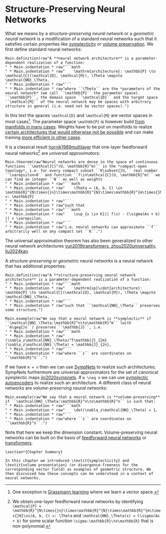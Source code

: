 # Structure-Preserving Neural Networks

What we means by a *structure-preserving neural network* or a *geometric neural network* is a modification of a standard neural networks such that it satisfies certain properties like [symplecticity](@ref "Symplectic Systems") or [volume preservation](@ref "Divergence-Free Vector Fields"). We first define standard neural networks:

```@eval
Main.definition(raw"A **neural network architecture** is a parameter-dependent realization of a function:
" * Main.indentation * raw"```math
" * Main.indentation * raw"    \mathrm{architecture}: \mathbb{P} \to \mathcal{C}(\mathcal{D}, \mathcal{M}), \Theta \mapsto \mathcal{NN}_\Theta,
" * Main.indentation * raw"```
" * Main.indentation * raw"where ``\Theta`` are the *parameters of the neural network* (we call ``\mathbb{P}`` the parameter space). ``\mathbb{P}``, the domain space ``\mathcal{D}`` and the target space ``\mathcal{M}`` of the neural network may be spaces with arbitrary structure in general (i.e. need not be vector spaces).")
```

In this text the spaces ``\mathcal{D}`` and ``\mathcal{M}`` are vector spaces in most cases[^1]. The parameter space ``\mathbb{P}`` is however build [from manifolds in many cases](@ref "Neural Network Optimizers"). Weights have to be put on manifolds to realize [certain architectures that would otherwise not be possible](@ref "The Symplectic Autoencoder") and can make training [more efficient in other cases](@ref "MNIST Tutorial").

[^1]: One exception is [Grassmann learning](@ref "Example of a Neural Network with a Grassmann Layer") where we learn a vector space.

It is a classical result [hornik1989multilayer](@cite) that one-layer feedforward neural networks[^2] are *universal approximators*:

[^2]: We obtain one-layer feedforward neural networks by identifying ``\mathcal{P} = \mathbb{R}^{N\times{}n}\times\mathbb{R}^{N}\times\mathbb{R}^{m\times{}N}\ni(A, b, C) =: \Theta`` and ``\mathcal{NN}_\Theta(x) = C\sigma(Ax + b)`` for some scalar function ``\sigma:\mathbb{R}\to\mathbb{R}`` that is non-polynomial.

```@eval
Main.theorem(raw"Neural networks are dense in the space of continuous functions ``\mathcal{C}^(U, \mathbb{R}^m)`` in the *compact-open topology*, i.e. for every compact subset ``K\subset{}U,`` real number ``\varepsilon>0`` and function ``f\in\mathcal{C}(U, \mathbb{R}^m)`` we can find an integer ``N`` as well as weights
" * Main.indentation * raw"```math
" * Main.indentation * raw"    \Theta = (A, b, C) \in \mathbb{R}^{N\times{}n}\times\mathbb{R}^{N}\times\mathbb{R}^{m\times{}N} =: \mathbb{P}
" * Main.indentation * raw"```
" * Main.indentation * raw"such that 
" * Main.indentation * raw"```math
" * Main.indentation * raw"    \sup_{x \in K}|| f(x) - C\sigma(Ax + b) || < \varepsilon,
" * Main.indentation * raw"```
" * Main.indentation * raw"i.e. neural networks can approximate ``f`` arbitrarily well on any compact set ``K``.")
```

The universal approximation theorem has also been generalized to other neural network architectures [yun2019transformers, zhou2020universality, liu2024kan](@cite).

A *structure-preserving* or *geometric* neural networks is a neural network that has additional properties:

```@eval
Main.definition(raw"A **structure-preserving neural network architecture** is a parameter-dependent realization of a function:
" * Main.indentation * raw"```math
" * Main.indentation * raw"    \mathrm{sp}\cdot{architecture}: \mathbb{P} \to \mathcal{C}(\mathcal{D}, \mathcal{M}), \Theta \mapsto \mathcal{NN}_\Theta,
" * Main.indentation * raw"```
" * Main.indentation * raw"such that ``\mathcal{NN}_\Theta`` preserves some structure.")
```

```@eval
Main.example(raw"We say that a neural network is **symplectic** if ``\mathcal{NN}_\Theta:\mathbb{R}^n\to\mathbb{R}^m`` (with ``m\geq{}n``) preserves ``\mathbb{J}``, i.e. 
" * Main.indentation * raw"```math
" * Main.indentation * raw"    (\nabla_z\mathcal{NN}_\Theta)^T\mathbb{J}_{2m}(\nabla_z\mathcal{NN}_\Theta) = \mathbb{J}_{2n},
" * Main.indentation * raw"```
" * Main.indentation * raw"where ``z`` are coordinates on ``\mathbb{R}^n``.")
```

If we have ``m = n`` then we can use [SympNets](@ref "SympNet Architecture") to realize such architectures; SympNets furthermore are universal approximators for the set of canonical symplectic maps [jin2020sympnets](@cite). If ``m \neq n`` we can use [symplectic autoencoders](@ref "The Symplectic Autoencoder") to realize such an architecture. A different class of neural networks are *volume-preserving neural networks*:

```@eval
Main.example(raw"We say that a neural network is **volume-preserving** if ``\mathcal{NN}_\Theta:\mathbb{R}^n\to\mathbb{R}^n`` is such that: 
" * Main.indentation * raw"```math
" * Main.indentation * raw"    \det(\nabla_z\mathcal{NN}_\Theta) = 1,
" * Main.indentation * raw"```
" * Main.indentation * raw"where ``z`` are coordinates on ``\mathbb{R}^n``.")
```

Note that here we keep the dimension constant. Volume-preserving neural networks can be built on the basis of [feedforward neural networks](@ref "Volume-Preserving Feedforward Neural Network") or [transformers](@ref "Volume-Preserving Transformer").

```@raw latex
\section*{Chapter Summary}

In this chapter we introduced \textit{symplecticity} and \textit{volume presentation} (or divergence-freeness for the corresponding vector field) as examples of geometric structure. We then discussed how these concepts can be understood in a context of neural networks.
```